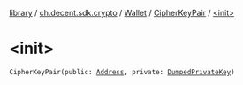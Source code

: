 [library](../../../index.md) / [ch.decent.sdk.crypto](../../index.md) / [Wallet](../index.md) / [CipherKeyPair](index.md) / [&lt;init&gt;](./-init-.md)

# &lt;init&gt;

`CipherKeyPair(public: `[`Address`](../../-address/index.md)`, private: `[`DumpedPrivateKey`](../../-dumped-private-key/index.md)`)`